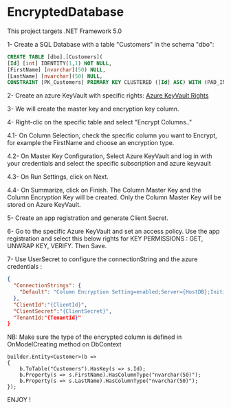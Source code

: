 # EncryptedDatabase

This project targets .NET Framework 5.0

1- Create a SQL Database with a table "Customers" in the schema "dbo":
```SQL
CREATE TABLE [dbo].[Customers]( 
[Id] [int] IDENTITY(1,1) NOT NULL, 
[FirstName] [nvarchar](50) NULL, 
[LastName] [nvarchar](50) NULL, 
CONSTRAINT [PK_Customers] PRIMARY KEY CLUSTERED ([Id] ASC) WITH (PAD_INDEX = OFF, STATISTICS_NORECOMPUTE = OFF, IGNORE_DUP_KEY = OFF, ALLOW_ROW_LOCKS = ON, ALLOW_PAGE_LOCKS = ON) ON [PRIMARY])
```
2- Create an azure KeyVault with specific rights:
 [Azure KeyVault Rights](https://docs.microsoft.com/en-us/sql/relational-databases/security/encryption/create-and-store-column-master-keys-always-encrypted?view=sql-server-ver15#key-vaults)
 
3- We will create the master key and encryption key column. 

4- Right-clic on the specific table and select "Encrypt Columns.."

4.1- On Column Selection, check the specific column you want to Encrypt, for example the FirstName and choose an encryption type.

4.2- On Master Key Configuration, Select Azure KeyVault and log in with your credentials and select the specific subscription and azure keyvault

4.3- On Run Settings, click on Next.

4.4- On Summarize, click on Finish. The Column Master Key and the Column Encryption Key will be created. Only the Column Master Key will be stored on Azure KeyVault.

5- Create an app registration and generate Client Secret.

6- Go to the specific Azure KeyVault and set an access policy. Use the app registration and select this below rights for KEY PERMISSIONS : GET, UNWRAP KEY, VERIFY. Then Save.

7- Use UserSecret to configure the connectionString and the azure credentials  :
```JSON
{
  "ConnectionStrings": {
    "Default": "Column Encryption Setting=enabled;Server={HostDB};Initial Catalog={DBName};Persist Security Info=False;User ID={User};Password={Password};"
  },
  "ClientId":"{ClientId}",
  "ClientSecret":"{ClientSecret}",
  "TenantId:"{TenantId}"
}
```

NB: Make sure the type of the encrypted column is defined in OnModelCreating method on DbContext
```CSharp
builder.Entity<Customer>(b =>
{
    b.ToTable("Customers").HasKey(s => s.Id);
    b.Property(s => s.FirstName).HasColumnType("nvarchar(50)");
    b.Property(s => s.LastName).HasColumnType("nvarchar(50)");
});
```

ENJOY !
